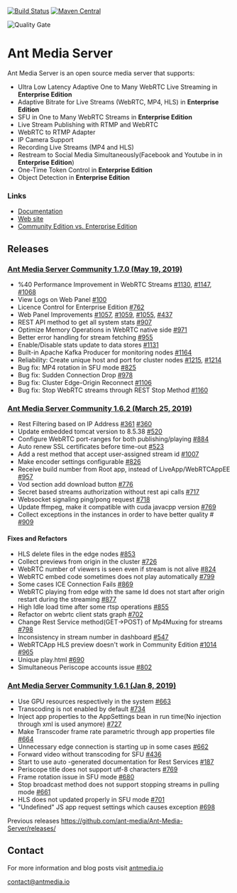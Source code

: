 [![Build Status](https://travis-ci.org/ant-media/Ant-Media-Server.svg?branch=master)](https://travis-ci.org/ant-media/Ant-Media-Server) 
[![Maven Central](https://maven-badges.herokuapp.com/maven-central/io.antmedia/ant-media-server/badge.svg)](https://maven-badges.herokuapp.com/maven-central/io.antmedia/ant-media-server)

![Quality Gate](https://sonarcloud.io/api/project_badges/quality_gate?project=io.antmedia%3Aant-media-server)

Ant Media Server 
====

Ant Media Server is an open source media server that supports:

 * Ultra Low Latency Adaptive One to Many WebRTC Live Streaming in **Enterprise Edition**
 * Adaptive Bitrate for Live Streams (WebRTC, MP4, HLS) in **Enterprise Edition**
 * SFU in One to Many WebRTC Streams in **Enterprise Edition**
 * Live Stream Publishing with RTMP and WebRTC
 * WebRTC to RTMP Adapter
 * IP Camera Support
 * Recording Live Streams (MP4 and HLS)
 * Restream to Social Media Simultaneously(Facebook and Youtube in in **Enterprise Edition**)
 * One-Time Token Control in **Enterprise Edition**
 * Object Detection in **Enterprise Edition**
 
 ### Links
 
 * [Documentation](https://antmedia.io/documentation) 
 * [Web site](https://antmedia.io)
 * [Community Edition vs. Enterprise Edition](https://antmedia.io/#comparison_table)
 

## Releases 

### [Ant Media Server Community 1.7.0 (May 19, 2019)](https://github.com/ant-media/Ant-Media-Server/releases/download/ams-v1.7.0/ant-media-server-1.7.0-community-1.7.0-20190519_1506.zip)
 * %40 Performance Improvement in WebRTC Streams [#1130](https://github.com/ant-media/Ant-Media-Server/issues/1130), [#1147](https://github.com/ant-media/Ant-Media-Server/issues/1147), [#1068](https://github.com/ant-media/Ant-Media-Server/issues/1068)
 * View Logs on Web Panel [#100](https://github.com/ant-media/Ant-Media-Server/issues/100)
 * Licence Control for Enterprise Edition [#762](https://github.com/ant-media/Ant-Media-Server/issues/762)
 * Web Panel  Improvements [#1057](https://github.com/ant-media/Ant-Media-Server/issues/1057), [#1059](https://github.com/ant-media/Ant-Media-Server/issues/1059), [#1055](https://github.com/ant-media/Ant-Media-Server/issues/1055), [#437](https://github.com/ant-media/Ant-Media-Server/issues/437)
 * REST API method to get all system stats [#907](https://github.com/ant-media/Ant-Media-Server/issues/907)
 * Optimize Memory Operations in WebRTC native side [#971](https://github.com/ant-media/Ant-Media-Server/issues/971)
 * Better error handling for stream fetching [#955](https://github.com/ant-media/Ant-Media-Server/issues/955)
 * Enable/Disable stats update to data stores [#1131](https://github.com/ant-media/Ant-Media-Server/issues/1131)
 * Built-in Apache Kafka Producer for monitoring nodes [#1164](https://github.com/ant-media/Ant-Media-Server/issues/1164)
 * Reliability: Create unique host and port for cluster nodes [#1215](https://github.com/ant-media/Ant-Media-Server/issues/1215), [#1214](https://github.com/ant-media/Ant-Media-Server/issues/1214)
 * Bug fix: MP4 rotation in SFU mode [#825](https://github.com/ant-media/Ant-Media-Server/issues/825)
 * Bug fix: Sudden Connection Drop [#978](https://github.com/ant-media/Ant-Media-Server/issues/978)
 * Bug fix: Cluster Edge-Origin Reconnect [#1106](https://github.com/ant-media/Ant-Media-Server/issues/1106)
 * Bug fix: Stop WebRTC streams through REST Stop Method [#1160](https://github.com/ant-media/Ant-Media-Server/issues/1160)

 ### [Ant Media Server Community 1.6.2 (March 25, 2019)](https://github.com/ant-media/Ant-Media-Server/releases/download/release-1.6.2/ant-media-server-1.6.2-community-1.6.2-20190323_0616.zip)
*   Rest Filtering based on IP Address [#361](https://github.com/ant-media/Ant-Media-Server/issues/361) [#360](https://github.com/ant-media/Ant-Media-Server/issues/360)
*   Update embedded tomcat version to 8.5.38 [#520](https://github.com/ant-media/Ant-Media-Server/issues/520)
*   Configure WebRTC port-ranges for both publishing/playing [#884](https://github.com/ant-media/Ant-Media-Server/issues/884)
*   Auto renew SSL certificates before time-out [#523](https://github.com/ant-media/Ant-Media-Server/issues/523)
*   Add a rest method that accept user-assigned stream id [#1007](https://github.com/ant-media/Ant-Media-Server/issues/1007)
*   Make encoder settings configurable [#826](https://github.com/ant-media/Ant-Media-Server/issues/826)
*   Receive build number from Root app, instead of LiveApp/WebRTCAppEE [#957](https://github.com/ant-media/Ant-Media-Server/issues/957)
*   Vod section add download button [#776](https://github.com/ant-media/Ant-Media-Server/issues/776)
*   Secret based streams authorization without rest api calls [#717](https://github.com/ant-media/Ant-Media-Server/issues/717)
*   Websocket signaling ping/pong request [#718](https://github.com/ant-media/Ant-Media-Server/issues/718)
*   Update ffmpeg, make it compatible with cuda javacpp version [#769](https://github.com/ant-media/Ant-Media-Server/issues/752)
*   Collect exceptions in the instances in order to have better quality # [#909](https://github.com/ant-media/Ant-Media-Server/issues/909)

#### Fixes and Refactors
*   HLS delete files in the edge nodes [#853](https://github.com/ant-media/Ant-Media-Server/issues/853)
*   Collect previews from origin in the cluster [#726](https://github.com/ant-media/Ant-Media-Server/issues/726)
*   WebRTC number of viewers is seen even if stream is not alive [#824](https://github.com/ant-media/Ant-Media-Server/issues/824)
*   WebRTC embed code sometimes does not play automatically [#799](https://github.com/ant-media/Ant-Media-Server/issues/799)
*   Some cases ICE Connection Fails [#869](https://github.com/ant-media/Ant-Media-Server/issues/869)
*   WebRTC playing from edge with the same Id does not start after origin restart during the streaming [#877](https://github.com/ant-media/Ant-Media-Server/issues/877)
*   High Idle load time after some rtsp operations [#855](https://github.com/ant-media/Ant-Media-Server/issues/855)
*   Refactor on webrtc client stats graph [#702](https://github.com/ant-media/Ant-Media-Server/issues/702)
*   Change Rest Service method(GET->POST) of Mp4Muxing for streams [#798](https://github.com/ant-media/Ant-Media-Server/issues/798)
*   Inconsistency in stream number in dashboard [#547](https://github.com/ant-media/Ant-Media-Server/issues/547)
*   WebRTCApp HLS preview doesn't work in Community Edition [#1014](https://github.com/ant-media/Ant-Media-Server/issues/1014)  [#965](https://github.com/ant-media/Ant-Media-Server/issues/965)
*   Unique play.html [#690](https://github.com/ant-media/Ant-Media-Server/issues/690)
*   Simultaneous Periscope accounts issue [#802](https://github.com/ant-media/Ant-Media-Server/issues/802)

 ### [Ant Media Server Community 1.6.1 (Jan 8, 2019)](https://github.com/ant-media/Ant-Media-Server/releases/download/release-1.6.1/ant-media-server-1.6.1-community-1.6.1-190108_1656.zip)
*   Use GPU resources respectively in the system [#663](https://github.com/ant-media/Ant-Media-Server/issues/663)
*   Transcoding is not enabled by default [#734](https://github.com/ant-media/Ant-Media-Server/issues/734)
*   Inject app properties to the AppSettings bean in run time(No injection through xml is used anymore) [#727](https://github.com/ant-media/Ant-Media-Server/issues/727)
*   Make Transcoder frame rate parametric through app properties file [#664](https://github.com/ant-media/Ant-Media-Server/issues/664)
*   Unnecessary edge connection is starting up in some cases [#662](https://github.com/ant-media/Ant-Media-Server/issues/662)
*   Forward video without transcoding for SFU [#436](https://github.com/ant-media/Ant-Media-Server/issues/436)
*   Start to use auto -generated documentation for Rest Services [#187](https://github.com/ant-media/Ant-Media-Server/issues/187)
*   Periscope title does not support utf-8 characters [#769](https://github.com/ant-media/Ant-Media-Server/issues/769)
*   Frame rotation issue in SFU mode [#680](https://github.com/ant-media/Ant-Media-Server/issues/680)
*   Stop broadcast method does not support stopping streams in pulling mode [#661](https://github.com/ant-media/Ant-Media-Server/issues/661)
*   HLS does not updated properly in SFU mode [#701](https://github.com/ant-media/Ant-Media-Server/issues/701)
*   "Undefined" JS app request settings which causes exception [#698](https://github.com/ant-media/Ant-Media-Server/issues/698)


Previous releases
https://github.com/ant-media/Ant-Media-Server/releases/

## Contact 

 For more information and blog posts visit [antmedia.io](https://antmedia.io)
 
 [contact@antmedia.io](mailto:contact@antmedia.io)
 

